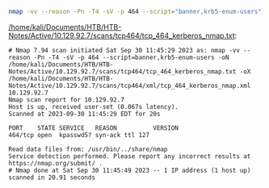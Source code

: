 ```bash
nmap -vv --reason -Pn -T4 -sV -p 464 --script="banner,krb5-enum-users" -oN "/home/kali/Documents/HTB/HTB-Notes/Active/10.129.92.7/scans/tcp464/tcp_464_kerberos_nmap.txt" -oX "/home/kali/Documents/HTB/HTB-Notes/Active/10.129.92.7/scans/tcp464/xml/tcp_464_kerberos_nmap.xml" 10.129.92.7
```

[/home/kali/Documents/HTB/HTB-Notes/Active/10.129.92.7/scans/tcp464/tcp_464_kerberos_nmap.txt](file:///home/kali/Documents/HTB/HTB-Notes/Active/10.129.92.7/scans/tcp464/tcp_464_kerberos_nmap.txt):

```
# Nmap 7.94 scan initiated Sat Sep 30 11:45:29 2023 as: nmap -vv --reason -Pn -T4 -sV -p 464 --script=banner,krb5-enum-users -oN /home/kali/Documents/HTB/HTB-Notes/Active/10.129.92.7/scans/tcp464/tcp_464_kerberos_nmap.txt -oX /home/kali/Documents/HTB/HTB-Notes/Active/10.129.92.7/scans/tcp464/xml/tcp_464_kerberos_nmap.xml 10.129.92.7
Nmap scan report for 10.129.92.7
Host is up, received user-set (0.067s latency).
Scanned at 2023-09-30 11:45:29 EDT for 20s

PORT    STATE SERVICE   REASON          VERSION
464/tcp open  kpasswd5? syn-ack ttl 127

Read data files from: /usr/bin/../share/nmap
Service detection performed. Please report any incorrect results at https://nmap.org/submit/ .
# Nmap done at Sat Sep 30 11:45:49 2023 -- 1 IP address (1 host up) scanned in 20.91 seconds

```
